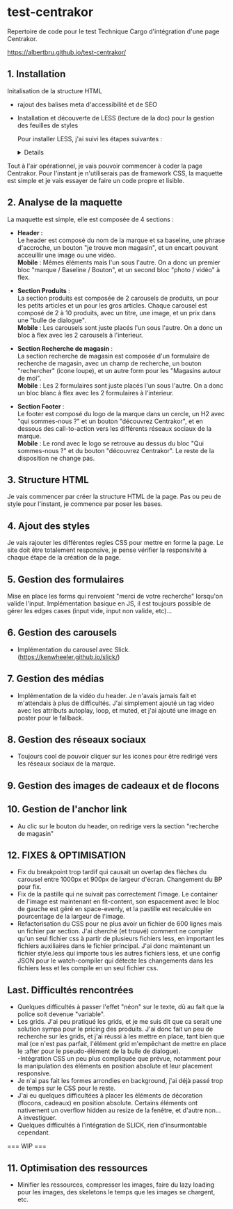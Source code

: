 # test-centrakor
Repertoire de code pour le test Technique Cargo d'intégration d'une page Centrakor.  

https://albertbru.github.io/test-centrakor/

## 1. Installation 
Initalisation de la structure HTML
- rajout des balises meta d'accessibilité et de SEO
- Installation et découverte de LESS (lecture de la doc) pour la gestion des feuilles de styles

    Pour installer LESS, j'ai suivi les étapes suivantes :

    <details>

    - Installation de LESS en global : 

        ```npm i less -g```

    - Compilation des fichiers .less en .css à la main : 

        ```lessc style.less style.css```
    
    - Pour pouvoir compiler automatiquement les fichiers .less en .css, on peut utiliser le package npm less-watch-compiler :

        ```npm install -g less-watch-compiler```

    - Avec le fichier de config JSON, pour watch automatiquement les changements dans le fichier .less et les compiler en .css :

        ```less-watch-compiler```

    </details>

Tout à l'air opérationnel, je vais pouvoir commencer à coder la page Centrakor. Pour l'instant je n'utiliserais pas de framework CSS, la maquette est simple et je vais essayer de faire un code propre et lisible.

## 2. Analyse de la maquette

La maquette est simple, elle est composée de 4 sections :

- **Header :**  
    Le header est composé du nom de la marque et sa baseline, une phrase d'accroche, un bouton "je trouve mon magasin", et un encart pouvant acceuillir une image ou une vidéo.  
    **Mobile** : Mêmes éléments mais l'un sous l'autre. On a donc un premier bloc "marque / Baseline / Bouton", et un second bloc "photo / vidéo" à flex.

- **Section Produits** :  
    La section produits est composée de 2 carousels de produits, un pour les petits articles et un pour les gros articles. Chaque carousel est composé de 2 à 10 produits, avec un titre, une image, et un prix dans une "bulle de dialogue".  
    **Mobile** : Les carousels sont juste placés l'un sous l'autre. On a donc un bloc à flex avec les 2 carousels à l'interieur.

- **Section Recherche de magasin** :  
    La section recherche de magasin est composée d'un formulaire de recherche de magasin, avec un champ de recherche, un bouton "rechercher" (icone loupe), et un autre form pour les "Magasins autour de moi".  
    **Mobile** : Les 2 formulaires sont juste placés l'un sous l'autre. On a donc un bloc blanc à flex avec les 2 formulaires à l'interieur.

- **Section Footer** :  
    Le footer est composé du logo de la marque dans un cercle, un H2 avec "qui sommes-nous ?" et un bouton "découvrez Centrakor", et en dessous des call-to-action vers les différents réseaux sociaux de la marque.  
    **Mobile** : Le rond avec le logo se retrouve au dessus du bloc "Qui sommes-nous ?" et du bouton "découvrez Centrakor". Le reste de la disposition ne change pas.

## 3. Structure HTML

Je vais commencer par créer la structure HTML de la page. Pas ou peu de style pour l'instant, je commence par poser les bases.

## 4. Ajout des styles

Je vais rajouter les différentes regles CSS pour mettre en forme la page. Le site doit être totalement responsive, je pense vérifier la responsivité à chaque étape de la création de la page.


## 5. Gestion des formulaires
Mise en place les forms qui renvoient "merci de votre recherche" lorsqu'on valide l'input.
Implémentation basique en JS, il est toujours possible de gérer les edges cases (input vide, input non valide, etc)...

## 6. Gestion des carousels
- Implémentation du carousel avec Slick. (https://kenwheeler.github.io/slick/)

## 7. Gestion des médias
- Implémentation de la vidéo du header. Je n'avais jamais fait et m'attendais à plus de difficultés. J'ai simplement ajouté un tag video avec les attributs autoplay, loop, et muted, et j'ai ajouté une image en poster pour le fallback. 

## 8. Gestion des réseaux sociaux
- Toujours cool de pouvoir cliquer sur les icones pour être redirigé vers les réseaux sociaux de la marque.

## 9. Gestion des images de cadeaux et de flocons

## 10. Gestion de l'anchor link
- Au clic sur le bouton du header, on redirige vers la section "recherche de magasin"

## 12. FIXES & OPTIMISATION
- Fix du breakpoint trop tardif qui causait un overlap des flèches du carousel entre 1000px et 900px de largeur d'écran. Changement du BP pour fix.
- Fix de la pastille qui ne suivait pas correctement l'image. Le container de l'image est maintenant en fit-content, son espacement avec le bloc de gauche est géré en space-evenly, et la pastille est recalculée en pourcentage de la largeur de l'image.
- Refactorisation du CSS pour ne plus avoir un fichier de 600 lignes mais un fichier par section. J'ai cherché (et trouvé) comment ne compiler qu'un seul fichier css à partir de plusieurs fichiers less, en important les fichiers auxiliaires dans le fichier principal. J'ai donc maintenant un fichier style.less qui importe tous les autres fichiers less, et une config JSON pour le watch-compiler qui détecte les changements dans les fichiers less et les compile en un seul fichier css.

## Last. Difficultés rencontrées

- Quelques difficultés à passer l'effet "néon" sur le texte, dû au fait que la police soit devenue "variable".  
- Les grids. J'ai peu pratiqué les grids, et je me suis dit que ca serait une solution sympa pour le pricing des produits. J'ai donc fait un peu de recherche sur les grids, et j'ai réussi à les mettre en place, tant bien que mal (ce n'est pas parfait, l'élément grid m'empêchant de mettre en place le :after pour le pseudo-élément de la bulle de dialogue).  
-Intégration CSS un peu plus compliquée que prévue, notamment pour la manipulation des éléments en position absolute et leur placement responsive.  
- Je n'ai pas fait les formes arrondies en background, j'ai déjà passé trop de temps sur le CSS pour le reste.  
- J'ai eu quelques difficultées à placer les éléments de décoration (flocons, cadeaux) en position absolute. Certains éléments ont nativement un overflow hidden au resize de la fenêtre, et d'autre non... A investiguer.
- Quelques difficultés à l'intégration de SLICK, rien d'insurmontable cependant.

=== WIP ===

## 11. Optimisation des ressources
- Minifier les ressources, compresser les images, faire du lazy loading pour les images, des skeletons le temps que les images se chargent, etc.
